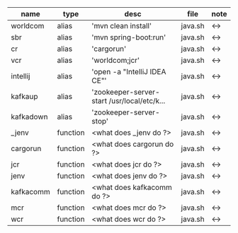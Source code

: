 | name      |  type     |  desc                                        |  file    |  note |
| --------- | --------- | -------------------------------------------- | -------- | ----- |
| worldcom  |  alias    |  'mvn clean install'                         |  java.sh |  <->  |
| sbr       |  alias    |  'mvn spring-boot:run'                       |  java.sh |  <->  |
| cr        |  alias    |  'cargorun'                                  |  java.sh |  <->  |
| vcr       |  alias    |  'worldcom;jcr'                              |  java.sh |  <->  |
| intellij  |  alias    |  'open -a "IntelliJ IDEA CE"'                |  java.sh |  <->  |
| kafkaup   |  alias    |  'zookeeper-server-start /usr/local/etc/k... |  java.sh |  <->  |
| kafkadown |  alias    |  'zookeeper-server-stop'                     |  java.sh |  <->  |
| _jenv     |  function |  <what does _jenv do ?>                      |  java.sh |  <->  |
| cargorun  |  function |  <what does cargorun do ?>                   |  java.sh |  <->  |
| jcr       |  function |  <what does jcr do ?>                        |  java.sh |  <->  |
| jenv      |  function |  <what does jenv do ?>                       |  java.sh |  <->  |
| kafkacomm |  function |  <what does kafkacomm do ?>                  |  java.sh |  <->  |
| mcr       |  function |  <what does mcr do ?>                        |  java.sh |  <->  |
| wcr       |  function |  <what does wcr do ?>                        |  java.sh |  <->  |
